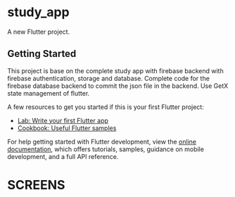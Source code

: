 # study_app

A new Flutter project.

## Getting Started

This project is base on the complete study app with firebase backend with firebase authentication, storage and database.
Complete code for the firebase database backend to commit the json file in the backend.
Use GetX state management of flutter.

A few resources to get you started if this is your first Flutter project:

- [Lab: Write your first Flutter app](https://docs.flutter.dev/get-started/codelab)
- [Cookbook: Useful Flutter samples](https://docs.flutter.dev/cookbook)

For help getting started with Flutter development, view the
[online documentation](https://docs.flutter.dev/), which offers tutorials,
samples, guidance on mobile development, and a full API reference.

# SCREENS



